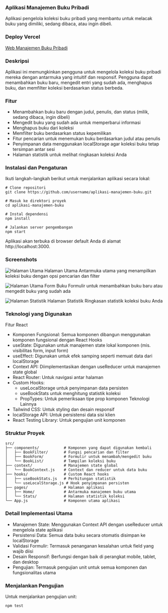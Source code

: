 ### Aplikasi Manajemen Buku Pribadi
Aplikasi pengelola koleksi buku pribadi yang membantu untuk melacak buku yang dimiliki, sedang dibaca, atau ingin dibeli.

### Deploy Vercel
[Web Manajemen Buku Pribadi](https://ikhsannudinlathief122140137pertemuan3.vercel.app/)

### Deskripsi
Aplikasi ini memungkinkan pengguna untuk mengelola koleksi buku pribadi mereka dengan antarmuka yang intuitif dan responsif. Pengguna dapat menambahkan buku baru, mengedit entri yang sudah ada, menghapus buku, dan memfilter koleksi berdasarkan status berbeda.

### Fitur
- Menambahkan buku baru dengan judul, penulis, dan status (milik, sedang dibaca, ingin dibeli)
- Mengedit buku yang sudah ada untuk memperbarui informasi
- Menghapus buku dari koleksi
- Memfilter buku berdasarkan status kepemilikan
- Fitur pencarian untuk menemukan buku berdasarkan judul atau penulis
- Penyimpanan data menggunakan localStorage agar koleksi buku tetap tersimpan antar sesi
- Halaman statistik untuk melihat ringkasan koleksi Anda
### Instalasi dan Pengaturan
Ikuti langkah-langkah berikut untuk menjalankan aplikasi secara lokal:
```Git
# Clone repositori
git clone https://github.com/username/aplikasi-manajemen-buku.git

# Masuk ke direktori proyek
cd aplikasi-manajemen-buku

# Instal dependensi
npm install

# Jalankan server pengembangan
npm start
```
Aplikasi akan terbuka di browser default Anda di alamat http://localhost:3000.
### Screenshots
![Halaman Utama](https://github.com/user-attachments/assets/941f28f8-4532-4069-b3f3-69f46974c374)
Halaman Utama Antarmuka utama yang menampilkan koleksi buku dengan opsi pencarian dan filter


![Halaman Utama](https://github.com/user-attachments/assets/9e465c47-0ea8-4429-87a6-3fa5caed2b4b)
Form Buku Formulir untuk menambahkan buku baru atau mengedit buku yang sudah ada


![Halaman Statistik](https://github.com/user-attachments/assets/b6a30ad0-109a-4cc7-ac78-3a34b1c793e7)
Halaman Statistik Ringkasan statistik koleksi buku Anda


### Teknologi yang Digunakan
Fitur React
- Komponen Fungsional: Semua komponen dibangun menggunakan komponen fungsional dengan React Hooks
- useState: Digunakan untuk manajemen state lokal komponen (mis. visibilitas form, input form)
- useEffect: Digunakan untuk efek samping seperti memuat data dari localStorage
- Context API: Diimplementasikan dengan useReducer untuk manajemen state global
- React Router: Untuk navigasi antar halaman
- Custom Hooks:
  - useLocalStorage untuk penyimpanan data persisten
  - useBookStats untuk menghitung statistik koleksi
  - PropTypes: Untuk pemeriksaan tipe prop komponen
Teknologi Lainnya
- Tailwind CSS: Untuk styling dan desain responsif
- localStorage API: Untuk persistensi data sisi klien
- React Testing Library: Untuk pengujian unit komponen
### Struktur Proyek
```Folder
src/
├── components/           # Komponen yang dapat digunakan kembali
│   ├── BookFilter/       # Fungsi pencarian dan filter
│   ├── BookForm/         # Formulir untuk menambah/mengedit buku
│   └── BookList/         # Tampilan koleksi buku
├── context/              # Manajemen state global
│   └── BookContext.js    # Context dan reducer untuk data buku
├── hooks/                # Custom React hooks
│   ├── useBookStats.js   # Perhitungan statistik
│   └── useLocalStorage.js # Hook penyimpanan persisten
├── pages/                # Halaman aplikasi
│   ├── Home/             # Antarmuka manajemen buku utama
│   └── Stats/            # Halaman statistik koleksi
└── App.js                # Komponen utama aplikasi
```
### Detail Implementasi Utama
- Manajemen State: Menggunakan Context API dengan useReducer untuk mengelola state aplikasi
- Persistensi Data: Semua data buku secara otomatis disimpan ke localStorage
- Validasi Formulir: Termasuk penanganan kesalahan untuk field yang wajib diisi
- Desain Responsif: Berfungsi dengan baik di perangkat mobile, tablet, dan desktop
- Pengujian: Termasuk pengujian unit untuk semua komponen dan fungsionalitas utama
### Menjalankan Pengujian
Untuk menjalankan pengujian unit:
```Git
npm test
```
